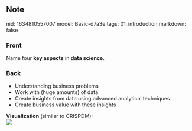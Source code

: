 ## Note
nid: 1634810557007
model: Basic-d7a3e
tags: 01_introduction
markdown: false

### Front
Name four <b>key aspects</b> in <b>data science</b>.

### Back
<ul>
  <li>Understanding business problems
  <li>Work with (huge amounts) of data
  <li>Create insights from data using advanced analytical
  techniques
  <li>Create business value with these insights
</ul>
<div>
  <b>Visualization</b> (similar to CRISPDM):
</div>
<div><img src=
"paste-0364a0e37e12bf491ea282ff2ef488dca70e1ae5.jpg"></div>
